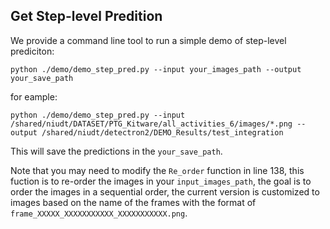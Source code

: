 
## Get Step-level Predition

We provide a command line tool to run a simple demo of step-level prediciton:

```
python ./demo/demo_step_pred.py --input your_images_path --output your_save_path
```
for eample:
```
python ./demo/demo_step_pred.py --input /shared/niudt/DATASET/PTG_Kitware/all_activities_6/images/*.png --output /shared/niudt/detectron2/DEMO_Results/test_integration
```

This will save the predictions in the ```your_save_path```.

Note that you may need to modify the ```Re_order``` function in line 138, this fuction is to re-order the images in your ```input_images_path```, the goal is to order the images in a sequential order, the current version is customized to images based on the name of the frames with the format of  ```frame_XXXXX_XXXXXXXXXXX_XXXXXXXXXXX.png```.
